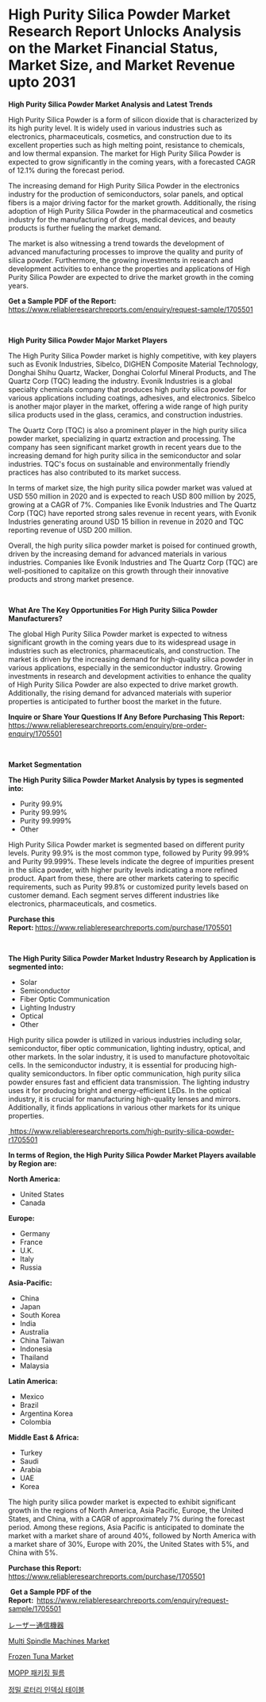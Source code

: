 <p><h1>High Purity Silica Powder Market Research Report Unlocks Analysis on the Market Financial Status, Market Size, and Market Revenue upto 2031</h1></p><p><strong>High Purity Silica Powder Market Analysis and Latest Trends</strong></p>
<p><p>High Purity Silica Powder is a form of silicon dioxide that is characterized by its high purity level. It is widely used in various industries such as electronics, pharmaceuticals, cosmetics, and construction due to its excellent properties such as high melting point, resistance to chemicals, and low thermal expansion. The market for High Purity Silica Powder is expected to grow significantly in the coming years, with a forecasted CAGR of 12.1% during the forecast period.</p><p>The increasing demand for High Purity Silica Powder in the electronics industry for the production of semiconductors, solar panels, and optical fibers is a major driving factor for the market growth. Additionally, the rising adoption of High Purity Silica Powder in the pharmaceutical and cosmetics industry for the manufacturing of drugs, medical devices, and beauty products is further fueling the market demand.</p><p>The market is also witnessing a trend towards the development of advanced manufacturing processes to improve the quality and purity of silica powder. Furthermore, the growing investments in research and development activities to enhance the properties and applications of High Purity Silica Powder are expected to drive the market growth in the coming years.</p></p>
<p><strong>Get a Sample PDF of the Report:&nbsp;</strong> <a href="https://www.reliableresearchreports.com/enquiry/request-sample/1705501">https://www.reliableresearchreports.com/enquiry/request-sample/1705501</a></p>
<p>&nbsp;</p>
<p><strong>High Purity Silica Powder Major Market Players</strong></p>
<p><p>The High Purity Silica Powder market is highly competitive, with key players such as Evonik Industries, Sibelco, DIGHEN Composite Material Technology, Donghai Shihu Quartz, Wacker, Donghai Colorful Mineral Products, and The Quartz Corp (TQC) leading the industry. Evonik Industries is a global specialty chemicals company that produces high purity silica powder for various applications including coatings, adhesives, and electronics. Sibelco is another major player in the market, offering a wide range of high purity silica products used in the glass, ceramics, and construction industries.</p><p>The Quartz Corp (TQC) is also a prominent player in the high purity silica powder market, specializing in quartz extraction and processing. The company has seen significant market growth in recent years due to the increasing demand for high purity silica in the semiconductor and solar industries. TQC's focus on sustainable and environmentally friendly practices has also contributed to its market success.</p><p>In terms of market size, the high purity silica powder market was valued at USD 550 million in 2020 and is expected to reach USD 800 million by 2025, growing at a CAGR of 7%. Companies like Evonik Industries and The Quartz Corp (TQC) have reported strong sales revenue in recent years, with Evonik Industries generating around USD 15 billion in revenue in 2020 and TQC reporting revenue of USD 200 million.</p><p>Overall, the high purity silica powder market is poised for continued growth, driven by the increasing demand for advanced materials in various industries. Companies like Evonik Industries and The Quartz Corp (TQC) are well-positioned to capitalize on this growth through their innovative products and strong market presence.</p></p>
<p>&nbsp;</p>
<p><strong>What Are The Key Opportunities For High Purity Silica Powder Manufacturers?</strong></p>
<p><p>The global High Purity Silica Powder market is expected to witness significant growth in the coming years due to its widespread usage in industries such as electronics, pharmaceuticals, and construction. The market is driven by the increasing demand for high-quality silica powder in various applications, especially in the semiconductor industry. Growing investments in research and development activities to enhance the quality of High Purity Silica Powder are also expected to drive market growth. Additionally, the rising demand for advanced materials with superior properties is anticipated to further boost the market in the future.</p></p>
<p><strong>Inquire or Share Your Questions If Any Before Purchasing This Report:</strong> <a href="https://www.reliableresearchreports.com/enquiry/pre-order-enquiry/1705501">https://www.reliableresearchreports.com/enquiry/pre-order-enquiry/1705501</a></p>
<p>&nbsp;</p>
<p><strong>Market Segmentation</strong></p>
<p><strong>The High Purity Silica Powder Market Analysis by types is segmented into:</strong></p>
<p><ul><li>Purity 99.9%</li><li>Purity 99.99%</li><li>Purity 99.999%</li><li>Other</li></ul></p>
<p><p>High Purity Silica Powder market is segmented based on different purity levels. Purity 99.9% is the most common type, followed by Purity 99.99% and Purity 99.999%. These levels indicate the degree of impurities present in the silica powder, with higher purity levels indicating a more refined product. Apart from these, there are other markets catering to specific requirements, such as Purity 99.8% or customized purity levels based on customer demand. Each segment serves different industries like electronics, pharmaceuticals, and cosmetics.</p></p>
<p><strong>Purchase this Report:&nbsp;</strong><a href="https://www.reliableresearchreports.com/purchase/1705501">https://www.reliableresearchreports.com/purchase/1705501</a></p>
<p>&nbsp;</p>
<p><strong>The High Purity Silica Powder Market Industry Research by Application is segmented into:</strong></p>
<p><ul><li>Solar</li><li>Semiconductor</li><li>Fiber Optic Communication</li><li>Lighting Industry</li><li>Optical</li><li>Other</li></ul></p>
<p><p>High purity silica powder is utilized in various industries including solar, semiconductor, fiber optic communication, lighting industry, optical, and other markets. In the solar industry, it is used to manufacture photovoltaic cells. In the semiconductor industry, it is essential for producing high-quality semiconductors. In fiber optic communication, high purity silica powder ensures fast and efficient data transmission. The lighting industry uses it for producing bright and energy-efficient LEDs. In the optical industry, it is crucial for manufacturing high-quality lenses and mirrors. Additionally, it finds applications in various other markets for its unique properties.</p></p>
<p><a href="https://www.reliableresearchreports.com/high-purity-silica-powder-r1705501">&nbsp;https://www.reliableresearchreports.com/high-purity-silica-powder-r1705501</a></p>
<p><strong>In terms of Region, the High Purity Silica Powder Market Players available by Region are:</strong></p>
<p>
    <p> <strong> North America: </strong>
        <ul>
            <li>United States</li>
            <li>Canada</li>
        </ul>
        </p> 
    <p> <strong> Europe: </strong>
        <ul>
            <li>Germany</li>
            <li>France</li>
            <li>U.K.</li>
            <li>Italy</li>
            <li>Russia</li>
        </ul>
        </p> 
    <p> <strong> Asia-Pacific: </strong>
        <ul>
            <li>China</li>
            <li>Japan</li>
            <li>South Korea</li>
            <li>India</li>
            <li>Australia</li>
            <li>China Taiwan</li>
            <li>Indonesia</li>
            <li>Thailand</li>
            <li>Malaysia</li>
        </ul>
        </p> 
    <p> <strong> Latin America: </strong>
        <ul>
            <li>Mexico</li>
            <li>Brazil</li>
            <li>Argentina Korea</li>
            <li>Colombia</li>
        </ul>
        </p> 
    <p> <strong> Middle East & Africa: </strong>
        <ul>
            <li>Turkey</li>
            <li>Saudi</li>
            <li>Arabia</li>
            <li>UAE</li>
            <li>Korea</li>
        </ul>
    </p>
    </p>
<p><p>The high purity silica powder market is expected to exhibit significant growth in the regions of North America, Asia Pacific, Europe, the United States, and China, with a CAGR of approximately 7% during the forecast period. Among these regions, Asia Pacific is anticipated to dominate the market with a market share of around 40%, followed by North America with a market share of 30%, Europe with 20%, the United States with 5%, and China with 5%.</p></p>
<p><strong>Purchase this Report: </strong><a href="https://www.reliableresearchreports.com/purchase/1705501">https://www.reliableresearchreports.com/purchase/1705501</a></p>
<p>&nbsp;<strong>Get a Sample PDF of the Report:&nbsp;&nbsp;</strong><a href="https://www.reliableresearchreports.com/enquiry/request-sample/1705501">https://www.reliableresearchreports.com/enquiry/request-sample/1705501</a></p>
<p><strong></strong></p>
<p><p><a href="https://github.com/zjkmgcs938405/Market-Research-Report-List-2/blob/main/8219388125027.md">レーザー通信機器</a></p><p><a href="https://github.com/luckyshygirl/Market-Research-Report-List-5/blob/main/multi-spindle-machines-market.md">Multi Spindle Machines Market</a></p><p><a href="https://issuu.com/reportprime-2/docs/frozen-tuna-market-size-2030.pptx">Frozen Tuna Market</a></p><p><a href="https://medium.com/@mikeflatley1950/mopp-%ED%8F%AC%EC%9E%A5-%ED%95%84%EB%A6%84-%EC%8B%9C%EC%9E%A5-%EA%B7%9C%EB%AA%A8-%EC%8B%9C%EC%9E%A5-%EC%A0%84%EB%A7%9D-%EB%B0%8F-%EC%8B%9C%EC%9E%A5-%EC%98%88%EC%B8%A1-2024%EB%85%84%EB%B6%80%ED%84%B0-2031%EB%85%84%EA%B9%8C%EC%A7%80-4293e7613462">MOPP 패키징 필름</a></p><p><a href="https://github.com/anton65482023/Market-Research-Report-List-1/blob/main/1655778109693.md">정밀 로터리 인덱싱 테이블</a></p></p>